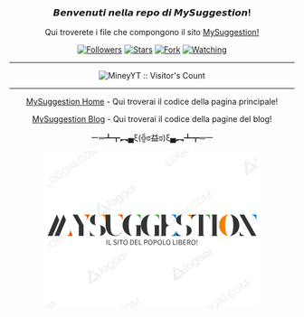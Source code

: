 <h3 align="center">𝘽𝙚𝙣𝙫𝙚𝙣𝙪𝙩𝙞 𝙣𝙚𝙡𝙡𝙖 𝙧𝙚𝙥𝙤 𝙙𝙞 𝙈𝙮𝙎𝙪𝙜𝙜𝙚𝙨𝙩𝙞𝙤𝙣!</h3>
<p align="center">Qui troverete i file che compongono il sito <a href="https://mineyyt.github.io">MySuggestion!</a></p>
<div>
  
</div>
<p align="center">
<a href="https://github.com/MineyYT?tab=followers"><img title="Followers" src="https://img.shields.io/github/followers/MineyYT?label=Followers&style=social"></a>
<a href="https://github.com/MineyYT/MineyYT.github.io/stargazers/"><img title="Stars" src="https://img.shields.io/github/stars/MineyYT/MineyYT.github.io?&style=social"></a>
<a href="https://github.com/MineyYT/MineyYT.github.io/network/members"><img title="Fork" src="https://img.shields.io/github/forks/MineyYT/MineyYT.github.io?style=social"></a>
<a href="https://github.com/MineyYT/MineyYT.github.io/watchers"><img title="Watching" src="https://img.shields.io/github/watchers/MineyYT/MineyYT.github.io?label=Watching&style=social"></a>
</p>

----
 <p align="center"><img src="https://profile-counter.glitch.me/{MineyYT.github.io}/count.svg" alt="MineyYT :: Visitor's Count" old_src="https://profile-counter.glitch.me/{MineyYT}/count.svg" /></p>

----
<p align="center">
<a href="index.html">MySuggestion Home</a> - Qui troverai il codice della pagina principale!
</p>
<div></div>
<p align="center">
<a href="blog.html">MySuggestion Blog</a> - Qui troverai il codice della pagine del blog!
</p>
<p align="center">ー═┻┳︻▄ξ(╬ಠ益ಠ)ξ▄︻┻┳═一</p>
<div>
  
</div>
<p align="center"><img src="logomysug.png"></p>
